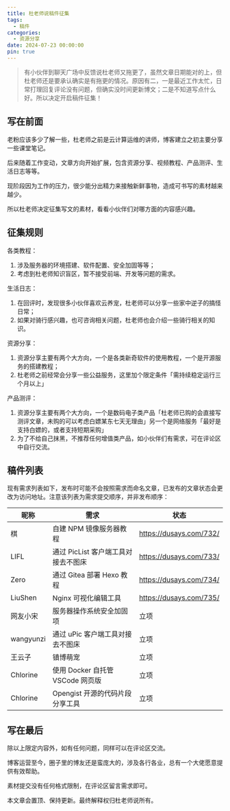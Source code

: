 ```yaml
---
title: 杜老师说稿件征集
tags:
  - 稿件
categories:
  - 资源分享
date: 2024-07-23 00:00:00
pin: true
---
```


> 有小伙伴到聊天广场中反馈说杜老师又拖更了，虽然文章日期能对的上，但杜老师还是要承认确实是有拖更的情况。原因有二，一是最近工作太忙，日常打理回复评论没有问题，但确实没时间更新博文；二是不知道写点什么好。所以决定开启稿件征集！

<!-- more -->

## 写在前面

老粉应该多少了解一些，杜老师之前是云计算运维的讲师，博客建立之初主要分享一些课堂笔记。

后来随着工作变动，文章方向开始扩展，包含资源分享、视频教程、产品测评、生活日志等等。

现阶段因为工作的压力，很少能分出精力来接触新鲜事物，造成可书写的素材越来越少。

所以杜老师决定征集写文的素材，看看小伙伴们对哪方面的内容感兴趣。

## 征集规则

各类教程：

1. 涉及服务器的环境搭建、软件配置、安全加固等等；
2. 考虑到杜老师知识盲区，暂不接受前端、开发等问题的需求。

生活日志：

1. 在回评时，发现很多小伙伴喜欢云养宠，杜老师可以分享一些家中逆子的搞怪日常；
2. 如果对骑行感兴趣，也可咨询相关问题，杜老师也会介绍一些骑行相关的知识。

资源分享：

1. 资源分享主要有两个大方向，一个是各类新奇软件的使用教程，一个是开源服务的搭建教程；
2. 杜老师之前经常会分享一些公益服务，这里加个限定条件「需持续稳定运行三个月以上」

产品测评：

1. 资源分享主要有两个大方向，一个是数码电子类产品「杜老师已购的会直接写测评文章，未购的可以考虑白嫖某东七天无理由」另一个是网络服务「最好是支持白嫖的，或者支持短期采购」
2. 为了不给自己抹黑，不推荐任何增值类产品，如小伙伴们有需求，可在评论区中自行交流。

## 稿件列表

现有需求列表如下，发布时可能不会按照需求而命名文章，已发布的文章状态会更改为访问地址。注意该列表为需求提交顺序，并非发布顺序：

| 昵称 | 需求 | 状态 |
| - | - | - |
| 棋 | 自建 NPM 镜像服务器教程 | https://dusays.com/732/ |
| LIFL | 通过 PicList 客户端工具对接去不图床 | https://dusays.com/733/ |
| Zero | 通过 Gitea 部署 Hexo 教程 | https://dusays.com/734/ |
| LiuShen | Nginx 可视化编辑工具 | https://dusays.com/735/ |
| 网友小宋 | 服务器操作系统安全加固项 | 立项 |
| wangyunzi | 通过 uPic 客户端工具对接去不图床 | 立项 |
| 王云子 | 镇博萌宠 | 立项 |
| Chlorine | 使用 Docker 自托管 VSCode 网页版 | 立项 |
| Chlorine | Opengist 开源的代码片段分享工具 | 立项 |

## 写在最后

除以上限定内容外，如有任何问题，同样可以在评论区交流。

博客运营至今，圈子里的博友还是蛮庞大的，涉及各行各业，总有一个大佬愿意提供有效帮助。

素材提交没有任何格式限制，在评论区留言需求即可。

本文章会置顶、保持更新。最终解释权归杜老师说所有。